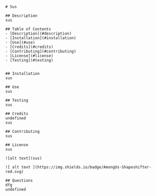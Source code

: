 
    # Sus
    
    ## Description
    sus

    ## Table of Contents
    - [Description](#description)
    - [Installation](#installation)
    - [Use](#use)    
    - [Credits](#credits)
    - [Contributing](#contributing)
    - [License](#license)
    - [Testing](#testing)

    
    ## Installation
    sus
    
    ## Use
    sus

    ## Testing
    sus

    ## Credits
    undefined
    sus

    ## Contributing
    sus

    ## License
    sus

    ![alt text](sus)

    ![ alt text ](https://img.shields.io/badge/AmongUs-Shapeshifter-red.svg)

    ## Questions
    dfg
    undefined
    